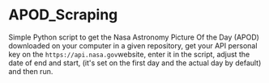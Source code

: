 # APOD_Scraping

Simple Python script to get the Nasa Astronomy Picture Of the Day (APOD) downloaded on your computer in a given repository, get your API personal key on the 
`https://api.nasa.gov`website, enter it in the script, adjust the date of end and start, (it's set on the first day and the actual day by default) and then run.
